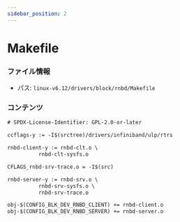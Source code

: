 ```yaml
---
sidebar_position: 2
---
```

# Makefile

### ファイル情報

- パス: `linux-v6.12/drivers/block/rnbd/Makefile`

### コンテンツ

```txt
# SPDX-License-Identifier: GPL-2.0-or-later

ccflags-y := -I$(srctree)/drivers/infiniband/ulp/rtrs

rnbd-client-y := rnbd-clt.o \
		  rnbd-clt-sysfs.o

CFLAGS_rnbd-srv-trace.o = -I$(src)

rnbd-server-y := rnbd-srv.o \
		  rnbd-srv-sysfs.o \
		  rnbd-srv-trace.o

obj-$(CONFIG_BLK_DEV_RNBD_CLIENT) += rnbd-client.o
obj-$(CONFIG_BLK_DEV_RNBD_SERVER) += rnbd-server.o

```
